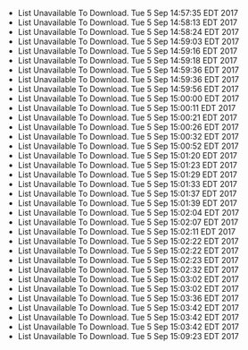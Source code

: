 *  List Unavailable To Download. Tue 5 Sep 14:57:35 EDT 2017
*  List Unavailable To Download. Tue 5 Sep 14:58:13 EDT 2017
*  List Unavailable To Download. Tue 5 Sep 14:58:24 EDT 2017
*  List Unavailable To Download. Tue 5 Sep 14:59:03 EDT 2017
*  List Unavailable To Download. Tue 5 Sep 14:59:16 EDT 2017
*  List Unavailable To Download. Tue 5 Sep 14:59:18 EDT 2017
*  List Unavailable To Download. Tue 5 Sep 14:59:36 EDT 2017
*  List Unavailable To Download. Tue 5 Sep 14:59:36 EDT 2017
*  List Unavailable To Download. Tue 5 Sep 14:59:56 EDT 2017
*  List Unavailable To Download. Tue 5 Sep 15:00:00 EDT 2017
*  List Unavailable To Download. Tue 5 Sep 15:00:11 EDT 2017
*  List Unavailable To Download. Tue 5 Sep 15:00:21 EDT 2017
*  List Unavailable To Download. Tue 5 Sep 15:00:26 EDT 2017
*  List Unavailable To Download. Tue 5 Sep 15:00:32 EDT 2017
*  List Unavailable To Download. Tue 5 Sep 15:00:52 EDT 2017
*  List Unavailable To Download. Tue 5 Sep 15:01:20 EDT 2017
*  List Unavailable To Download. Tue 5 Sep 15:01:23 EDT 2017
*  List Unavailable To Download. Tue 5 Sep 15:01:29 EDT 2017
*  List Unavailable To Download. Tue 5 Sep 15:01:33 EDT 2017
*  List Unavailable To Download. Tue 5 Sep 15:01:37 EDT 2017
*  List Unavailable To Download. Tue 5 Sep 15:01:39 EDT 2017
*  List Unavailable To Download. Tue 5 Sep 15:02:04 EDT 2017
*  List Unavailable To Download. Tue 5 Sep 15:02:07 EDT 2017
*  List Unavailable To Download. Tue 5 Sep 15:02:11 EDT 2017
*  List Unavailable To Download. Tue 5 Sep 15:02:22 EDT 2017
*  List Unavailable To Download. Tue 5 Sep 15:02:22 EDT 2017
*  List Unavailable To Download. Tue 5 Sep 15:02:23 EDT 2017
*  List Unavailable To Download. Tue 5 Sep 15:02:32 EDT 2017
*  List Unavailable To Download. Tue 5 Sep 15:03:02 EDT 2017
*  List Unavailable To Download. Tue 5 Sep 15:03:02 EDT 2017
*  List Unavailable To Download. Tue 5 Sep 15:03:36 EDT 2017
*  List Unavailable To Download. Tue 5 Sep 15:03:42 EDT 2017
*  List Unavailable To Download. Tue 5 Sep 15:03:42 EDT 2017
*  List Unavailable To Download. Tue 5 Sep 15:03:42 EDT 2017
*  List Unavailable To Download. Tue 5 Sep 15:09:23 EDT 2017

